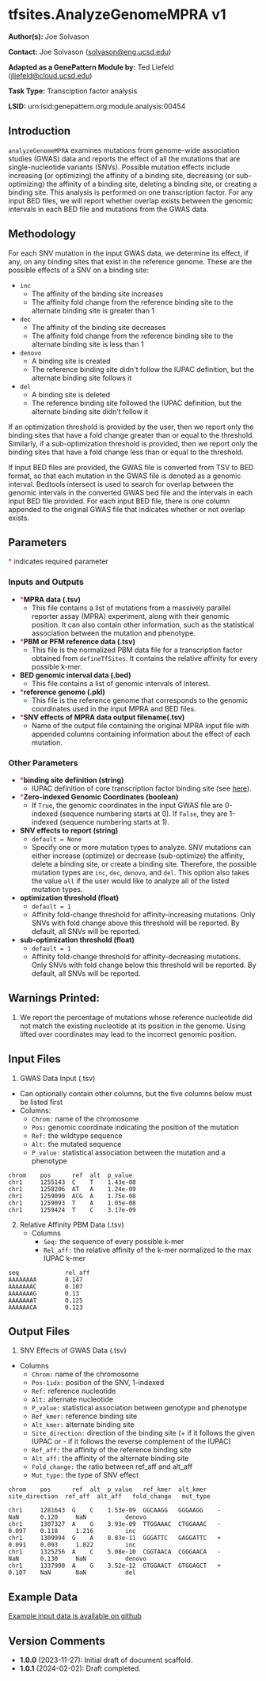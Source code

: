 # tfsites.AnalyzeGenomeMPRA v1

**Author(s):** Joe Solvason  

**Contact:** Joe Solvason (solvason@eng.ucsd.edu)

**Adapted as a GenePattern Module by:** Ted Liefeld (jliefeld@cloud.ucsd.edu)

**Task Type:** Transciption factor analysis

**LSID:**  urn:lsid:genepattern.org:module.analysis:00454


## Introduction

`analyzeGenomeMPRA` examines mutations from genome-wide association studies (GWAS) data and reports the effect of all the mutations that are single-nucleotide variants (SNVs). Possible mutation effects include increasing (or optimizing) the affinity of a binding site, decreasing (or sub-optimizing) the affinity of a binding site, deleting a binding site, or creating a binding site. 
This analysis is performed on one transcription factor. For any input BED files, we will report whether overlap exists between the genomic intervals in each BED file and mutations from the GWAS data. 


## Methodology

For each SNV mutation in the input GWAS data, we determine its effect, if any, on any binding sites that exist in the reference genome. These are the possible effects of a SNV on a binding site: 
- `inc`
    - The affinity of the binding site increases
    - The affinity fold change from the reference binding site to the alternate binding site is greater than 1
- `dec`
    - The affinity of the binding site decreases
    - The affinity fold change from the reference binding site to the alternate binding site is less than 1
- `denovo`
    - A binding site is created
    - The reference binding site didn't follow the IUPAC definition, but the alternate binding site follows it 
- `del`
    - A binding site is deleted
    - The reference binding site followed the IUPAC definition, but the alternate binding site didn’t follow it
  
If an optimization threshold is provided by the user, then we report only the binding sites that have a fold change greater than or equal to the threshold. Similarly, if a sub-optimization threshold is provided, then we report only the binding sites that have a fold change less than or equal to the threshold. 

If input BED files are provided, the GWAS file is converted from TSV to BED format, so that each mutation in the GWAS file is denoted as a genomic interval. Bedtools intersect is used to search for overlap between the genomic intervals in the converted GWAS bed file and the intervals in each input BED file provided. For each input BED file, there is one column appended to the original GWAS file that indicates whether or not overlap exists.


## Parameters

<span style="color: red;">*</span> indicates required parameter

### Inputs and Outputs

- <span style="color: red;">*</span>**MPRA data (.tsv)**
    - This file contains a list of mutations from a massively parallel reporter assay (MPRA) experiment, along with their genomic position. It can also contain other information, such as the statistical association between the mutation and phenotype. 
- <span style="color: red;">*</span>**PBM or PFM reference data (.tsv)**
    - This file is the normalized PBM data file for a transcription factor obtained from `defineTfSites`. It contains the relative affinity for every possible k-mer.
- **BED genomic interval data (.bed)**
    - This file contains a list of genomic intervals of interest. 
- <span style="color: red;">*</span>**reference genome (.pkl)**
    - This file is the reference genome that corresponds to the genomic coordinates used in the input MPRA and BED files. 
- <span style="color: red;">*</span>**SNV effects of MPRA data output filename(.tsv)**
    -  Name of the output file containing the original MPRA input file with appended columns containing information about the effect of each mutation.

 ### Other Parameters
    
- <span style="color: red;">*</span>**binding site definition (string)**
    - IUPAC definition of core transcription factor binding site (see [here](https://www.bioinformatics.org/sms/iupac.html)).
- <span style="color: red;">*</span>**Zero-indexed Genomic Coordinates (boolean)**
    - If `True`, the genomic coordinates in the input GWAS file are 0-indexed (sequence numbering starts at 0). If `False`, they are 1-indexed (sequence numbering starts at 1).
- **SNV effects to report (string)**
    - `default = None`
    - Specify one or more mutation types to analyze. SNV mutations can either increase (optimize) or decrease (sub-optimize) the affinity, delete a binding site, or create a binding site. Therefore, the possible mutation types are `inc`, `dec`, `denovo`, and `del`. This option also takes the value `all` if the user would like to analyze all of the listed mutation types.
- **optimization threshold (float)**
    - `default = 1`
    - Affinity fold-change threshold for affinity-increasing mutations. Only SNVs with fold change above this threshold will be reported. By default, all SNVs will be reported.
- **sub-optimization threshold (float)**
    - `default = 1`
    - Affinity fold-change threshold for affinity-decreasing mutations. Only SNVs with fold change below this threshold will be reported. By default, all SNVs will be reported.


## Warnings Printed:
1. We report the percentage of mutations whose reference nucleotide did not match the existing nucleotide at its position in the genome. Using lifted over coordinates may lead to the incorrect genomic position. 


## Input Files

1. GWAS Data Input (.tsv)
- Can optionally contain other columns, but the five columns below must be listed first
- Columns:
    - `Chrom:` name of the chromosome
    - `Pos:` genomic coordinate indicating the position of the mutation
    - `Ref:` the wildtype sequence 
    - `Alt:` the mutated sequence
    - `P_value:` statistical association between the mutation and a phenotype

```
chrom    pos      ref  alt  p_value
chr1     1255143  C    T    1.43e-08
chr1     1258206  AT   A    1.24e-09
chr1     1259090  ACG  A    1.75e-08
chr1     1259093  T    A    1.05e-08
chr1     1259424  T    C    3.17e-09
```

2. Relative Affinity PBM Data (.tsv)
    - Columns
        - `Seq:` the sequence of every possible k-mer
        - `Rel_aff:` the relative affinity of the k-mer normalized to the max IUPAC k-mer

```
seq             rel_aff
AAAAAAAA        0.147
AAAAAAAC        0.107
AAAAAAAG        0.13
AAAAAAAT        0.125
AAAAAACA        0.123
```

       
## Output Files

1. SNV Effects of GWAS Data (.tsv)
- Columns
    - `Chrom:` name of the chromosome
    - `Pos-1idx:` position of the SNV, 1-indexed
    - `Ref:` reference nucleotide
    - `Alt:` alternate nucleotide
    - `P_value:` statistical association between genotype and phenotype
    - `Ref_kmer:` reference binding site
    - `Alt_kmer:` alternate binding site
    - `Site_direction:` direction of the binding site (+ if it follows the given IUPAC or - if it follows the reverse complement of the IUPAC)
    - `Ref_aff:` the affinity of the reference binding site
    - `Alt_aff:` the affinity of the alternate binding site
    - `Fold_change:` the ratio between ref_aff and alt_aff
    - `Mut_type:` the type of SNV effect

```
chrom    pos      ref  alt  p_value   ref_kmer  alt_kmer   site_direction  ref_aff  alt_aff   fold_change   mut_type

chr1     1281643  G    C    1.53e-09  GGCAAGG   GGGAAGG    -               NaN      0.120     NaN           denovo
chr1     1307327  A    G    3.93e-09  TTGGAAAC  CTGGAAAC   -               0.097    0.118     1.216         inc
chr1     1309994  G    A    8.83e-11  GGGATTC   GAGGATTC   +               0.091    0.093     1.022         inc
chr1     1325256  A    C    5.08e-10  CGGTAACA  CGGGAACA   -               NaN      0.130     NaN           denovo
chr1     1337900  A    G    3.52e-12  GTGGAACT  GTGGAGCT   +               0.107    NaN       NaN           del
```
    
  
## Example Data

[Example input data is available on github](https://github.com/genepattern/tfsites.analyzeGwas/data)
    
    
## Version Comments

- **1.0.0** (2023-11-27): Initial draft of document scaffold.
- **1.0.1** (2024-02-02): Draft completed.
